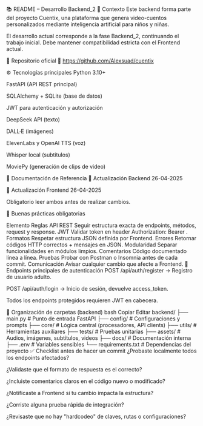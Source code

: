 📚 README – Desarrollo Backend_2
📌 Contexto
Este backend forma parte del proyecto Cuentix, una plataforma que genera video-cuentos personalizados mediante inteligencia artificial para niños y niñas.

El desarrollo actual corresponde a la fase Backend_2, continuando el trabajo inicial.
Debe mantener compatibilidad estricta con el Frontend actual.

📂 Repositorio oficial
🔗 https://github.com/Alexsuad/cuentix

⚙️ Tecnologías principales
Python 3.10+

FastAPI (API REST principal)

SQLAlchemy + SQLite (base de datos)

JWT para autenticación y autorización

DeepSeek API (texto)

DALL·E (imágenes)

ElevenLabs y OpenAI TTS (voz)

Whisper local (subtítulos)

MoviePy (generación de clips de video)

📄 Documentación de Referencia
📄 Actualización Backend 26-04-2025

📄 Actualización Frontend 26-04-2025

Obligatorio leer ambos antes de realizar cambios.

🚦 Buenas prácticas obligatorias

Elemento Reglas
API REST Seguir estructura exacta de endpoints, métodos, request y response.
JWT Validar token en header Authorization: Bearer <token>.
Formatos Respetar estructura JSON definida por Frontend.
Errores Retornar códigos HTTP correctos + mensajes en JSON.
Modularidad Separar funcionalidades en módulos limpios.
Comentarios Código documentado línea a línea.
Pruebas Probar con Postman o Insomnia antes de cada commit.
Comunicación Avisar cualquier cambio que afecte a Frontend.
🧪 Endpoints principales de autenticación
POST /api/auth/register → Registro de usuario adulto.

POST /api/auth/login → Inicio de sesión, devuelve access_token.

Todos los endpoints protegidos requieren JWT en cabecera.

🧱 Organización de carpetas (backend)
bash
Copiar
Editar
backend/
├── main.py # Punto de entrada FastAPI
├── config/ # Configuraciones y prompts
├── core/ # Lógica central (procesadores, API clients)
├── utils/ # Herramientas auxiliares
├── tests/ # Pruebas unitarias
├── assets/ # Audios, imágenes, subtítulos, videos
├── docs/ # Documentación interna
├── .env # Variables sensibles
└── requirements.txt # Dependencias del proyecto
✅ Checklist antes de hacer un commit
¿Probaste localmente todos los endpoints afectados?

¿Validaste que el formato de respuesta es el correcto?

¿Incluiste comentarios claros en el código nuevo o modificado?

¿Notificaste a Frontend si tu cambio impacta la estructura?

¿Corriste alguna prueba rápida de integración?

¿Revisaste que no hay "hardcodeo" de claves, rutas o configuraciones?
